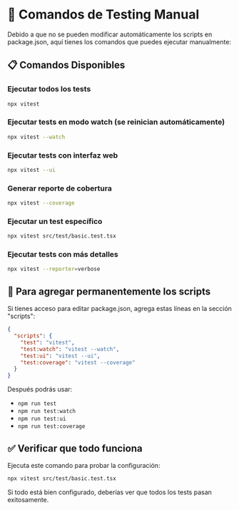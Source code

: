 
# 🧪 Comandos de Testing Manual

Debido a que no se pueden modificar automáticamente los scripts en package.json, aquí tienes los comandos que puedes ejecutar manualmente:

## 📋 Comandos Disponibles

### Ejecutar todos los tests
```bash
npx vitest
```

### Ejecutar tests en modo watch (se reinician automáticamente)
```bash
npx vitest --watch
```

### Ejecutar tests con interfaz web
```bash
npx vitest --ui
```

### Generar reporte de cobertura
```bash
npx vitest --coverage
```

### Ejecutar un test específico
```bash
npx vitest src/test/basic.test.tsx
```

### Ejecutar tests con más detalles
```bash
npx vitest --reporter=verbose
```

## 🔧 Para agregar permanentemente los scripts

Si tienes acceso para editar package.json, agrega estas líneas en la sección "scripts":

```json
{
  "scripts": {
    "test": "vitest",
    "test:watch": "vitest --watch", 
    "test:ui": "vitest --ui",
    "test:coverage": "vitest --coverage"
  }
}
```

Después podrás usar:
- `npm run test`
- `npm run test:watch`
- `npm run test:ui`
- `npm run test:coverage`

## ✅ Verificar que todo funciona

Ejecuta este comando para probar la configuración:
```bash
npx vitest src/test/basic.test.tsx
```

Si todo está bien configurado, deberías ver que todos los tests pasan exitosamente.
